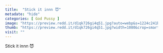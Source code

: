 ```yaml
---
title:  "Stick it innn 😈"
metadate: "hide"
categories: [ God Pussy ]
image: "https://preview.redd.it/d1qk726gi4q51.jpg?auto=webp&s=1224c241b484cf4c5d77169b4aeccde9216ff790"
thumb: "https://preview.redd.it/d1qk726gi4q51.jpg?width=1080&crop=smart&auto=webp&s=747bce8a1c0c145c7ae78c0e309b7698d1a26f49"
visit: ""
---
```

Stick it innn 😈
